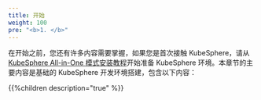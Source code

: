 ```yaml
---
title: 开始
weight: 100
pre: "<b>1. </b>"
---
```


在开始之前，您还有许多内容需要掌握，如果您是首次接触 KubeSphere，请从 [KubeSphere All-in-One 模式安装教程](https://kubesphere.com.cn/en/docs/quick-start/all-in-one-on-linux/)开始准备 KubeSphere 环境。本章节的主要内容是基础的 KubeSphere 开发环境搭建，包含以下内容：

{{%children description="true" %}}
